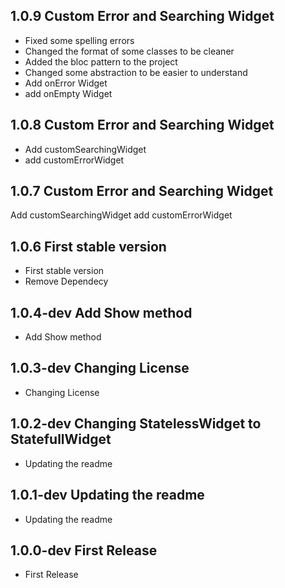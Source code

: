 ## 1.0.9 Custom Error and Searching Widget 
* Fixed some spelling errors
* Changed the format of some classes to be cleaner
* Added the bloc pattern to the project
* Changed some abstraction to be easier to understand
* Add onError Widget
* add onEmpty Widget


## 1.0.8 Custom Error and Searching Widget 
* Add customSearchingWidget
* add customErrorWidget

## 1.0.7 Custom Error and Searching Widget 
Add customSearchingWidget
add customErrorWidget

## 1.0.6 First stable version
* First stable version
* Remove Dependecy

## 1.0.4-dev Add Show method
* Add Show method

## 1.0.3-dev Changing License
* Changing License

## 1.0.2-dev Changing StatelessWidget to StatefullWidget
* Updating the readme

## 1.0.1-dev Updating the readme
* Updating the readme

## 1.0.0-dev First Release
* First Release



